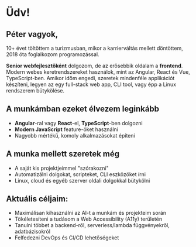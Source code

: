 # Üdv!
## Péter vagyok,

10+ évet töltöttem a turizmusban, mikor a karrierváltás mellett döntöttem, 2018 óta foglalkozom programozással.

**Senior webfejlesztőként** dolgozom, de az erősebbik oldalam a **frontend**. Modern webes keretrendszereket használok, mint az Angular, React és Vue, TypeScript-ben. Amikor időm engedi, szeretek mindenféle applikációt készíteni, legyen az egy full-stack web app, CLI tool, vagy épp a Linux rendszerem bütykölése.

## A munkámban ezeket élvezem leginkább
- **Angular**-ral vagy **React**-el, **TypeScript**-ben dolgozni
- **Modern JavaScript** feature-öket használni
- Nagyobb mértékű, komoly alkalmazásokat építeni

## A munka mellett szeretek még
- A saját kis projektjeimmel "szórakozni"
- Automatizálni dolgokat, scripteket, CLI eszközöket írni
- Linux, cloud és egyéb szerver oldali dolgokkal bütykölni

## Aktuális céljaim:
- Maximálisan kihasználni az AI-t a munkám és projekteim során
- Tökéletesíteni a tudásom a Web Accessibility (A11y) területén
- Tanulni többet a backend-ről, serverless/lambda függvényekről, adatbázisokról
- Felfedezni DevOps és CI/CD lehetőségeket
